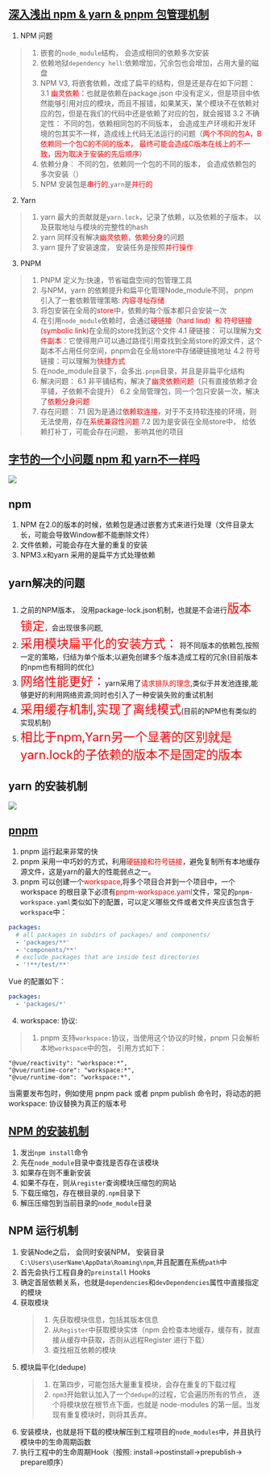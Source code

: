## [深入浅出 npm & yarn & pnpm 包管理机制](https://mp.weixin.qq.com/s/X6eehnbs055Gmiw56Zs_DA)
1. NPM 问题
> 1. 嵌套的`node_module`结构， 会造成相同的依赖多次安装
> 2. 依赖地狱`dependency hell`:依赖增加，冗余包也会增加，占用大量的磁盘
> 3. NPM V3, 将嵌套依赖，改成了扁平的结构，但是还是存在如下问题：
> 3.1 <font color=red>幽灵依赖：</font>也就是依赖在package.json 中没有定义，但是项目中依然能够引用对应的模块，而且不报错，如果某天，某个模块不在依赖对应的包，但是在我们的代码中还是依赖了对应的包，就会报错
> 3.2 不确定性： 不同的包，依赖相同包的不同版本， 会造成生产环境和开发环境的包其实不一样，造成线上代码无法运行的问题（<font color=red>两个不同的包A，B依赖同一个包C的不同的版本， 最终可能会造成C版本在线上的不一致，因为取决于安装的先后顺序</font>）
> 4. 依赖分身： 不同的包，依赖同一个包的不同的版本， 会造成依赖包的多次安装（<font color=red></font>）
> 5. NPM 安装包是<font color=red>串行的</font>,`yarn`是<font color=red>并行的</font>
2. Yarn
> 1. yarn 最大的贡献就是`yarn.lock`，记录了依赖，以及依赖的子版本， 以及获取地址与模块的完整性的hash
> 2. yarn 同样没有解决<font color=red>幽灵依赖</font>，<font color=red>依赖分身</font>的问题
> 3. yarn 提升了安装速度， 安装任务是按照<font color=red>并行操作</font>
3. PNPM
> 1. PNPM 定义为:快速，节省磁盘空间的包管理工具
> 2. 与NPM，yarn 的依赖提升和扁平化管理Node_module不同， pnpm 引入了一套依赖管理策略: <font color=red>内容寻址存储</font>
> 3. 将包安装在全局的<font color=red>store</font>中，依赖的每个版本都只会安装一次
> 4. 在引用`node_module`依赖时，会通过<font color=red>硬链接（hard lind）和 符号链接(symbolic link)</font>在全局的store找到这个文件
> 4.1 硬链接： 可以理解为<font color=red>文件副本</font>：它使得用户可以通过路径引用查找到全局store的源文件，这个副本不占用任何空间，pnpm会在全局store中存储硬链接地址
> 4.2 符号链接：可以理解为<font color=red>快捷方式</font>
> 5. 在node_module目录下，会多出`.pnpm`目录，并且是非扁平化结构
> 6. 解决问题：
> 6.1 非平铺结构，解决了<font color=red>幽灵依赖问题</font>（只有直接依赖才会平铺，子依赖不会提升）
> 6.2 全局管理包，同一个包只安装一次，解决了<font color=red>依赖分身问题</font>
> 7. 存在问题：
> 7.1 因为是通过<font color=red>依赖软连接</font>，对于不支持软连接的环境，则无法使用，存在<font color=red>系统兼容性问题</font>
> 7.2 因为是安装在全局store中， 给依赖打补丁，可能会存在问题， 影响其他的项目
## [字节的一个小问题 npm 和 yarn不一样吗](https://juejin.cn/post/7060844948316225572?share_token=c36973a3-1d1f-4f69-be6d-6adc8b4fad92)
![](https://p6-juejin.byteimg.com/tos-cn-i-k3u1fbpfcp/4fbc0e4e27c14500a2a9e4fcf4757fae~tplv-k3u1fbpfcp-zoom-in-crop-mark:1630:0:0:0.awebp?)
## npm
1. NPM 在2.0的版本的时候，依赖包是通过嵌套方式来进行处理（文件目录太长，可能会导致Window都不能删除文件）
2. 文件依赖，可能会存在大量的重复的安装
3. NPM3.x和yarn 采用的是扁平方式处理依赖
## yarn解决的问题
1. 之前的NPM版本， 没用package-lock.json机制，也就是不会进行<font size=5 color="red">版本锁定</font>，会出现很多问题,
2. <font size=5 color="red">采用模块扁平化的安装方式：</font> 将不同版本的依赖包,按照一定的策略，归结为单个版本;以避免创建多个版本造成工程的冗余(目前版本的npm也有相同的优化)
3.  <font size=5 color="red">网络性能更好：</font>yarn采用了<font color="red">请求排队的理念</font>,类似于并发池连接,能够更好的利用网络资源;同时也引入了一种安装失败的重试机制
4.  <font size=5 color="red">采用缓存机制,实现了离线模式</font>(目前的NPM也有类似的实现机制)
5.  <font size=5 color="red">相比于npm,Yarn另一个显著的区别就是yarn.lock的子依赖的版本不是固定的版本</font>

## yarn 的安装机制
![](https://p1-juejin.byteimg.com/tos-cn-i-k3u1fbpfcp/4a25fa69736e4f0aacee1372476ece5c~tplv-k3u1fbpfcp-zoom-in-crop-mark:1630:0:0:0.awebp?)

## [pnpm](https://juejin.cn/post/7098637533646422024?share_token=757bb462-b400-45bd-8342-e6235f96c782)
1. pnpm 运行起来非常的快
2. pnpm 采用一中巧妙的方式，利用<font color="red">硬链接和符号链接</font>，避免复制所有本地缓存源文件，这是yarn的最大的性能弱点之一。
3. pnpm 可以创建一个<font color=red>workspace</font>,将多个项目合并到一个项目中，一个workspace 的根目录下必须有<font color=red>pnpm-workspace.yaml</font>文件，常见的`pnpm-workspace.yaml`类似如下的配置，可以定义哪些文件或者文件夹应该包含于`workspace`中：
```yaml
packages:
  # all packages in subdirs of packages/ and components/
  - 'packages/**'
  - 'components/**'
  # exclude packages that are inside test directories
  - '!**/test/**'

```
Vue 的配置如下：
```yaml
packages:
  - 'packages/*'
```
4. workspace: 协议:
> 1. pnpm 支持`workspace:`协议，当使用这个协议的时候，pnpm 只会解析本地`workspace`中的包，
引用方式如下：
```
"@vue/reactivity": "workspace:*",
"@vue/runtime-core": "workspace:*",
"@vue/runtime-dom": "workspace:*",
```
<font >
当需要发布包时，例如使用 pnpm pack 或者 pnpm publish 命令时，将动态的把 workspace: 协议替换为真正的版本号

## [NPM 的安装机制](https://github.com/Advanced-Frontend/Daily-Interview-Question/issues/22)
1. 发出`npm install`命令
2. 先在`node_module`目录中查找是否存在该模块
3. 如果存在则不重新安装
4. 如果不存在，则从`register`查询模块压缩包的网站
5. 下载压缩包，存在根目录的`.npm`目录下
6. 解压压缩包到当前目录的`node_module`目录
## NPM 运行机制
1. 安装Node之后， 会同时安装NPM， 安装目录`C:\Users\userName\AppData\Roaming\npm`,并且配置在系统`path`中
2. 首先会执行工程自身的`preinstall` Hooks
3. 确定首层依赖关系，也就是`dependencies`和`devDependencies`属性中直接指定的模块
4. 获取模块
   > 1. 先获取模块信息，包括其版本信息
   > 2. 从`Register`中获取模块实体（npm 会检查本地缓存，缓存有，就直接从缓存中获取，否则从远程Register 进行下载）
   > 3. 查找相互依赖的模块
5. 模块扁平化(dedupe)
   > 1. 在第四步，可能包括大量重复模块，会存在重复的下载过程
   > 2. `npm3`开始默认加入了一个`dedupe`的过程，它会遍历所有的节点， 逐个将模块放在根节点下面，也就是 node-modules 的第一层。当发现有重复模块时，则将其丢弃。
6. 安装模块，也就是将下载的模块解压到工程项目的`node_modules`中，并且执行模块中的生命周期函数
7. 执行工程中的生命周期Hook（按照: install->postinstall->prepublish-> prepare顺序）

